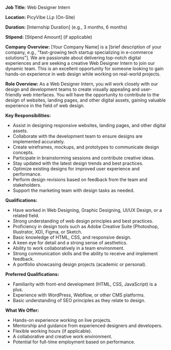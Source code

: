 **Job Title:** Web Designer Intern

**Location:** PicyVibe LLp (On-Site)

**Duration:** [Internship Duration] (e.g., 3 months, 6 months)

**Stipend:** [Stipend Amount] (if applicable)

**Company Overview:**
[Your Company Name] is a [brief description of your company, e.g., "fast-growing tech startup specializing in e-commerce solutions"]. We are passionate about delivering top-notch digital experiences and are seeking a creative Web Designer Intern to join our dynamic team. This is an excellent opportunity for someone looking to gain hands-on experience in web design while working on real-world projects.

**Role Overview:**
As a Web Designer Intern, you will work closely with our design and development teams to create visually appealing and user-friendly web interfaces. You will have the opportunity to contribute to the design of websites, landing pages, and other digital assets, gaining valuable experience in the field of web design.

**Key Responsibilities:**

- Assist in designing responsive websites, landing pages, and other digital assets.
- Collaborate with the development team to ensure designs are implemented accurately.
- Create wireframes, mockups, and prototypes to communicate design concepts.
- Participate in brainstorming sessions and contribute creative ideas.
- Stay updated with the latest design trends and best practices.
- Optimize existing designs for improved user experience and performance.
- Perform design revisions based on feedback from the team and stakeholders.
- Support the marketing team with design tasks as needed.

**Qualifications:**

- Have worked in Web Designing, Graphic Designing, UI/UX Design, or a related field.
- Strong understanding of web design principles and best practices.
- Proficiency in design tools such as Adobe Creative Suite (Photoshop, Illustrator, XD), Figma, or Sketch.
- Basic knowledge of HTML, CSS, and responsive design.
- A keen eye for detail and a strong sense of aesthetics.
- Ability to work collaboratively in a team environment.
- Strong communication skills and the ability to receive and implement feedback.
- A portfolio showcasing design projects (academic or personal).

**Preferred Qualifications:**

- Familiarity with front-end development (HTML, CSS, JavaScript) is a plus.
- Experience with WordPress, Webflow, or other CMS platforms.
- Basic understanding of SEO principles as they relate to design.

**What We Offer:**

- Hands-on experience working on live projects.
- Mentorship and guidance from experienced designers and developers.
- Flexible working hours (if applicable).
- A collaborative and creative work environment.
- Potential for full-time employment based on performance.
